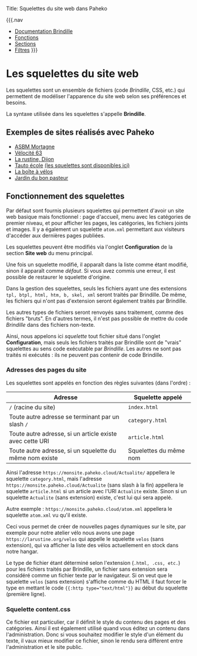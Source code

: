 Title: Squelettes du site web dans Paheko

{{{.nav
* [Documentation Brindille](brindille.html)
* [Fonctions](brindille_functions.html)
* [Sections](brindille_sections.html)
* [Filtres](brindille_modifiers.html)
}}}

# Les squelettes du site web

Les squelettes sont un ensemble de fichiers (code *Brindille*, CSS, etc.) qui permettent de modéliser l'apparence du site web selon ses préférences et besoins.

La syntaxe utilisée dans les squelettes s'appelle **Brindille**.

## Exemples de sites réalisés avec Paheko

* [ASBM Mortagne](https://asbm-mortagne.fr/)
* [Vélocité 63](https://www.velocite63.fr/)
* [La rustine, Dijon](https://larustine.org/)
* [Tauto école](https://tauto-ecole.net/) [(les squelettes sont disponibles ici)](https://gitlab.com/noizette/squelettes-garradin-tauto-ecole/)
* [La boîte à vélos](https://boiteavelos.chenove.net/)
* [Jardin du bon pasteur](https://jardindubonpasteur.fr)

## Fonctionnement des squelettes

Par défaut sont fournis plusieurs squelettes qui permettent d'avoir un site web basique mais fonctionnel : page d'accueil, menu avec les catégories de premier niveau, et pour afficher les pages, les catégories, les fichiers joints et images. Il y a également un squelette `atom.xml` permettant aux visiteurs d'accéder aux dernières pages publiées.

Les squelettes peuvent être modifiés via l'onglet **Configuration** de la section **Site web** du menu principal.

Une fois un squelette modifié, il apparaît dans la liste comme étant modifié, sinon il apparaît comme *défaut*. Si vous avez commis une erreur, il est possible de restaurer le squelette d'origine.

Dans la gestion des squelettes, seuls les fichiers ayant une des extensions `tpl, btpl, html, htm, b, skel, xml` seront traités par Brindille. De même, les fichiers qui n'ont pas d'extension seront également traités par Brindille.

Les autres types de fichiers seront renvoyés sans traitement, comme des fichiers "bruts". En d'autres termes, il n'est pas possible de mettre du code *Brindille* dans des fichiers non-texte.

Ainsi, nous appelons ici *squelette* tout fichier situé dans l'onglet **Configuration**, mais seuls les fichiers traités par Brindille sont de "vrais" squelettes au sens code exécutable par *Brindille*. Les autres ne sont pas traités ni exécutés : ils ne peuvent pas contenir de code Brindille.

### Adresses des pages du site

Les squelettes sont appelés en fonction des règles suivantes (dans l'ordre) :

| Adresse | Squelette appelé |
| ---- | ---- |
| `/` (racine du site) | `index.html` |
| Toute autre adresse se terminant par un slash `/` | `category.html` |
| Toute autre adresse, si un article existe avec cette URI | `article.html` |
| Toute autre adresse, si un squelette du même nom existe | Squelettes du même nom |

Ainsi l'adresse `https://monsite.paheko.cloud/Actualite/` appellera le squelette `category.html`, mais l'adresse `https://monsite.paheko.cloud/Actualite` (sans slash à la fin) appellera le squelette `article.html` si un article avec l'URI `Actualite` existe. Sinon si un squelette `Actualite` (sans extension) existe, c'est lui qui sera appelé.

Autre exemple : `https://monsite.paheko.cloud/atom.xml` appellera le squelette `atom.xml` vu qu'il existe.

Ceci vous permet de créer de nouvelles pages dynamiques sur le site, par exemple pour notre atelier vélo nous avons une page `https://larustine.org/velos` qui appelle le squelette `velos` (sans extension), qui va afficher la liste des vélos actuellement en stock dans notre hangar.

Le type de fichier étant déterminé selon l'extension (`.html, .css, etc.`) pour les fichiers traités par Brindille, un fichier sans extension sera considéré comme un fichier texte par le navigateur. Si on veut que le squelette `velos` (sans extension) s'affiche comme du HTML il faut forcer le type en mettant le code `{{:http type="text/html"}}` au début du squelette (première ligne).

### Squelette content.css

Ce fichier est particulier, car il définit le style du contenu des pages et des catégories. Ainsi il est également utilisé quand vous éditez un contenu dans l'administration. Donc si vous souhaitez modifier le style d'un élément du texte, il vaux mieux modifier ce fichier, sinon le rendu sera différent entre l'administration et le site public.
